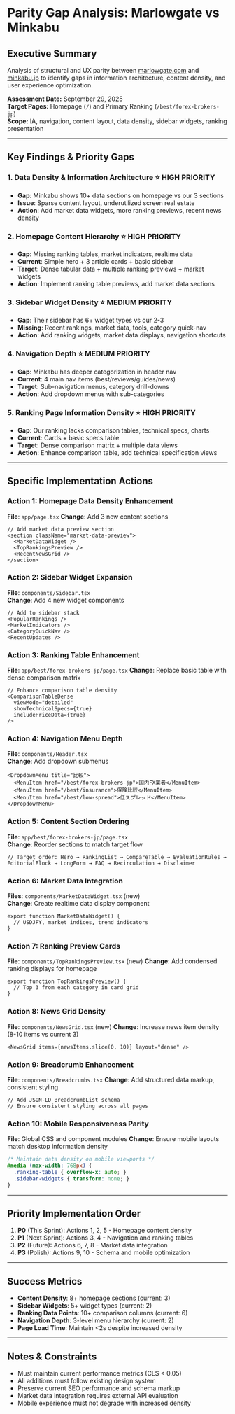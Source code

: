 # Parity Gap Analysis: Marlowgate vs Minkabu

## Executive Summary

Analysis of structural and UX parity between [marlowgate.com](https://marlowgate.com/) and [minkabu.jp](https://minkabu.jp/) to identify gaps in information architecture, content density, and user experience optimization.

**Assessment Date:** September 29, 2025  
**Target Pages:** Homepage (`/`) and Primary Ranking (`/best/forex-brokers-jp`)  
**Scope:** IA, navigation, content layout, data density, sidebar widgets, ranking presentation

---

## Key Findings & Priority Gaps

### 1. **Data Density & Information Architecture** ⭐ HIGH PRIORITY
- **Gap**: Minkabu shows 10+ data sections on homepage vs our 3 sections
- **Issue**: Sparse content layout, underutilized screen real estate
- **Action**: Add market data widgets, more ranking previews, recent news density

### 2. **Homepage Content Hierarchy** ⭐ HIGH PRIORITY  
- **Gap**: Missing ranking tables, market indicators, realtime data
- **Current**: Simple hero + 3 article cards + basic sidebar
- **Target**: Dense tabular data + multiple ranking previews + market widgets
- **Action**: Implement ranking table previews, add market data sections

### 3. **Sidebar Widget Density** ⭐ MEDIUM PRIORITY
- **Gap**: Their sidebar has 6+ widget types vs our 2-3
- **Missing**: Recent rankings, market data, tools, category quick-nav
- **Action**: Add ranking widgets, market data displays, navigation shortcuts

### 4. **Navigation Depth** ⭐ MEDIUM PRIORITY
- **Gap**: Minkabu has deeper categorization in header nav
- **Current**: 4 main nav items (best/reviews/guides/news)
- **Target**: Sub-navigation menus, category drill-downs
- **Action**: Add dropdown menus with sub-categories

### 5. **Ranking Page Information Density** ⭐ HIGH PRIORITY
- **Gap**: Our ranking lacks comparison tables, technical specs, charts
- **Current**: Cards + basic specs table
- **Target**: Dense comparison matrix + multiple data views
- **Action**: Enhance comparison table, add technical specification views

---

## Specific Implementation Actions

### Action 1: Homepage Data Density Enhancement
**File**: `app/page.tsx`
**Change**: Add 3 new content sections
```tsx
// Add market data preview section
<section className="market-data-preview">
  <MarketDataWidget />
  <TopRankingsPreview />
  <RecentNewsGrid />
</section>
```

### Action 2: Sidebar Widget Expansion  
**File**: `components/Sidebar.tsx`  
**Change**: Add 4 new widget components
```tsx
// Add to sidebar stack
<PopularRankings />
<MarketIndicators />  
<CategoryQuickNav />
<RecentUpdates />
```

### Action 3: Ranking Table Enhancement
**File**: `app/best/forex-brokers-jp/page.tsx`
**Change**: Replace basic table with dense comparison matrix
```tsx
// Enhance comparison table density
<ComparisonTableDense 
  viewMode="detailed" 
  showTechnicalSpecs={true}
  includePriceData={true} 
/>
```

### Action 4: Navigation Menu Depth
**File**: `components/Header.tsx`  
**Change**: Add dropdown submenus
```tsx
<DropdownMenu title="比較">
  <MenuItem href="/best/forex-brokers-jp">国内FX業者</MenuItem>
  <MenuItem href="/best/insurance">保険比較</MenuItem>
  <MenuItem href="/best/low-spread">低スプレッド</MenuItem>
</DropdownMenu>
```

### Action 5: Content Section Ordering
**File**: `app/best/forex-brokers-jp/page.tsx`  
**Change**: Reorder sections to match target flow
```tsx
// Target order: Hero → RankingList → CompareTable → EvaluationRules → EditorialBlock → LongForm → FAQ → Recirculation → Disclaimer
```

### Action 6: Market Data Integration
**Files**: `components/MarketDataWidget.tsx` (new)  
**Change**: Create realtime data display component
```tsx
export function MarketDataWidget() {
  // USDJPY, market indices, trend indicators
}
```

### Action 7: Ranking Preview Cards
**File**: `components/TopRankingsPreview.tsx` (new)
**Change**: Add condensed ranking displays for homepage
```tsx
export function TopRankingsPreview() {
  // Top 3 from each category in card grid
}
```

### Action 8: News Grid Density  
**File**: `components/NewsGrid.tsx` (new)
**Change**: Increase news item density (8-10 items vs current 3)
```tsx
<NewsGrid items={newsItems.slice(0, 10)} layout="dense" />
```

### Action 9: Breadcrumb Enhancement
**File**: `components/Breadcrumbs.tsx`
**Change**: Add structured data markup, consistent styling
```tsx
// Add JSON-LD BreadcrumbList schema
// Ensure consistent styling across all pages
```

### Action 10: Mobile Responsiveness Parity
**File**: Global CSS and component modules
**Change**: Ensure mobile layouts match desktop information density
```css
/* Maintain data density on mobile viewports */
@media (max-width: 768px) {
  .ranking-table { overflow-x: auto; }
  .sidebar-widgets { transform: none; }
}
```

---

## Priority Implementation Order

1. **P0** (This Sprint): Actions 1, 2, 5 - Homepage content density
2. **P1** (Next Sprint): Actions 3, 4 - Navigation and ranking tables  
3. **P2** (Future): Actions 6, 7, 8 - Market data integration
4. **P3** (Polish): Actions 9, 10 - Schema and mobile optimization

---

## Success Metrics

- **Content Density**: 8+ homepage sections (current: 3)
- **Sidebar Widgets**: 5+ widget types (current: 2) 
- **Ranking Data Points**: 10+ comparison columns (current: 6)
- **Navigation Depth**: 3-level menu hierarchy (current: 2)
- **Page Load Time**: Maintain <2s despite increased density

---

## Notes & Constraints

- Must maintain current performance metrics (CLS < 0.05)
- All additions must follow existing design system
- Preserve current SEO performance and schema markup
- Market data integration requires external API evaluation
- Mobile experience must not degrade with increased density